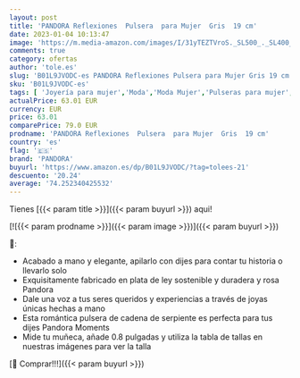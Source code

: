```yaml
---
layout: post
title: 'PANDORA Reflexiones  Pulsera  para Mujer  Gris  19 cm'
date: 2023-01-04 10:13:47
image: 'https://m.media-amazon.com/images/I/31yTEZTVroS._SL500_._SL400_.jpg'
comments: true
category: ofertas
author: 'tole.es'
slug: 'B01L9JVODC-es PANDORA Reflexiones Pulsera para Mujer Gris 19 cm'
sku: 'B01L9JVODC-es'
tags: [ 'Joyería para mujer','Moda','Moda Mujer','Pulseras para mujer','pandora','🇪🇸', ]
actualPrice: 63.01 EUR
currency: EUR
price: 63.01
comparePrice: 79.0 EUR
prodname: 'PANDORA Reflexiones  Pulsera  para Mujer  Gris  19 cm'
country: 'es'
flag: '🇪🇸'
brand: 'PANDORA'
buyurl: 'https://www.amazon.es/dp/B01L9JVODC/?tag=tolees-21'
descuento: '20.24'
average: '74.252340425532'
---
```


Tienes [{{< param title >}}]({{< param buyurl >}}) aqui!

[![{{< param prodname >}}]({{< param image >}})]({{< param buyurl >}})

🔎:

- Acabado a mano y elegante, apilarlo con dijes para contar tu historia o llevarlo solo
- Exquisitamente fabricado en plata de ley sostenible y duradera y rosa Pandora
- Dale una voz a tus seres queridos y experiencias a través de joyas únicas hechas a mano
- Esta romántica pulsera de cadena de serpiente es perfecta para tus dijes Pandora Moments
- Mide tu muñeca, añade 0.8 pulgadas y utiliza la tabla de tallas en nuestras imágenes para ver la talla

[🛒 Comprar!!!]({{< param buyurl >}})

